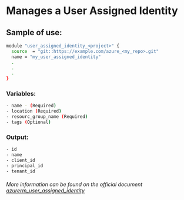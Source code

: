 # Manages a User Assigned Identity

## Sample of use:

```bash
module "user_assigned_identity_<project>" {
  source  = "git::https://example.com/azure_<my_repo>.git"
  name = "my_user_assigned_identity"
  .
  .
  .
}
```

### Variables:

```bash
- name - (Required)
- location (Required)
- resourc_group_name (Required)
- tags (Optional)
```

### Output:

```bash
- id
- name
- client_id
- principal_id
- tenant_id
```

###### More information can be found on the official document [azurerm_user_assigned_identity](https://registry.terraform.io/providers/hashicorp/azurerm/latest/docs/resources/user_assigned_identity)